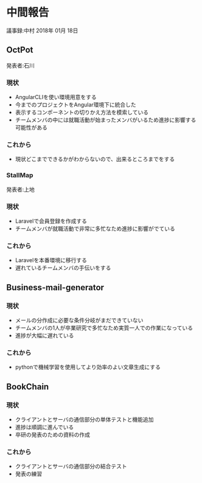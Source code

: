 # 中間報告
議事録:中村
2018年 01月 18日

## OctPot

発表者:石川

### 現状

+ AngularCLIを使い環境用意をする
+ 今までのプロジェクトをAngular環境下に統合した
+ 表示するコンポーネントの切りかえ方法を模索している
+ チームメンバの中には就職活動が始まったメンバがいるため進捗に影響する可能性がある

### これから

+ 現状どこまでできるかがわからないので、出来るところまでをする

### StallMap

発表者:上地

### 現状

+ Laravelで会員登録を作成する
+ チームメンバが就職活動で非常に多忙なため進捗に影響がでている

### これから

+ Laravelを本番環境に移行する
+ 遅れているチームメンバの手伝いをする

## Business-mail-generator

### 現状

+ メールの分作成に必要な条件分岐がまだできていない
+ チームメンバの1人が卒業研究で多忙なため実質一人での作業になっている
+ 進捗が大幅に遅れている

### これから

+ pythonで機械学習を使用してより効率のよい文章生成にする

## BookChain

### 現状

+ クライアントとサーバの通信部分の単体テストと機能追加
+ 進捗は順調に進んでいる
+ 卒研の発表のための資料の作成

### これから

+ クライアントとサーバの通信部分の結合テスト
+ 発表の練習
